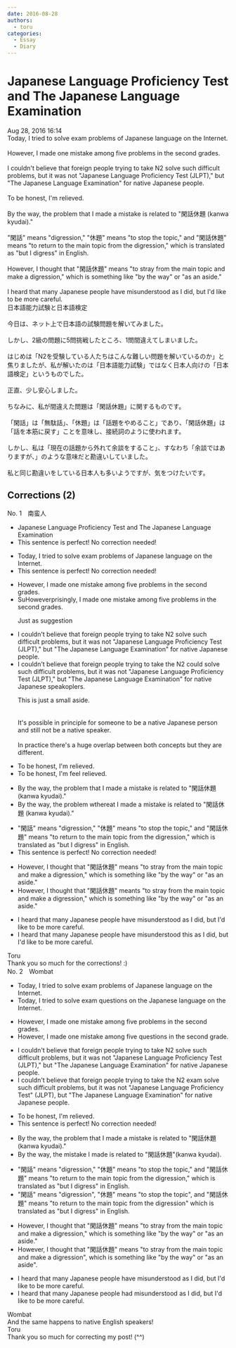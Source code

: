 ```yaml
---
date: 2016-08-28
authors:
  - toru
categories:
  - Essay
  - Diary
---
```


<h1 id="subject_show">Japanese Language Proficiency Test and The Japanese Language Examination</h1>
<div class="date">Aug 28, 2016 16:14</div>
<div id="post"><div id="body_show_ori">
Today, I tried to solve exam problems of Japanese language on the Internet.<br/><br/>However, I made one mistake among five problems in the second grades.<br/><br/>I couldn't believe that foreign people trying to take N2 solve such difficult problems, but it was not "Japanese Language Proficiency Test (JLPT)," but "The Japanese Language Examination" for native Japanese people.<br/><br/>To be honest, I'm relieved.<br/><br/>By the way, the problem that I made a mistake is related to "閑話休題 (kanwa kyudai)."<br/><br/>"閑話" means "digression," "休題" means "to stop the topic," and "閑話休題" means "to return to the main topic from the digression," which is translated as "but I digress" in English.<br/><br/>However, I thought that "閑話休題" means "to stray from the main topic and make a digression," which is something like "by the way" or "as an aside."<br/><br/>I heard that many Japanese people have misunderstood as I did, but I'd like to be more careful.
</div></div>

<!-- more -->

<div id="post_ja"><div id="body_show_mo">
日本語能力試験と日本語検定<br/><br/>今日は、ネット上で日本語の試験問題を解いてみました。<br/><br/>しかし、2級の問題に5問挑戦したところ、1問間違えてしまいました。<br/><br/>はじめは「N2を受験している人たちはこんな難しい問題を解いているのか」と焦りましたが、私が解いたのは「日本語能力試験」ではなく日本人向けの「日本語検定」というものでした。<br/><br/>正直、少し安心しました。<br/><br/>ちなみに、私が間違えた問題は「閑話休題」に関するものです。<br/><br/>「閑話」は「無駄話」、「休題」は「話題をやめること」であり、「閑話休題」は「話を本筋に戻す」ことを意味し、接続詞のように使われます。<br/><br/>しかし、私は「現在の話題から外れて余談をすること」、すなわち「余談ではありますが、」のような意味だと勘違いしていました。<br/><br/>私と同じ勘違いをしている日本人も多いようですが、気をつけたいです。
</div></div>

## Corrections (2)
<div id="block"><div class="first_name"> No. 1　<span class="just_name">南蛮人</span></div><div id="block2">
<ul class="correction_field">
<li class="incorrect">Japanese Language Proficiency Test and The Japanese Language Examination</li>
<li class="corrected perfect">This sentence is perfect! No correction needed!</li>
</ul>
<ul class="correction_field">
<li class="incorrect">Today, I tried to solve exam problems of Japanese language on the Internet.</li>
<li class="corrected perfect">This sentence is perfect! No correction needed!</li>
</ul>
<ul class="correction_field">
<li class="incorrect">However, I made one mistake among five problems in the second grades.</li>
<li class="corrected correct">
<span class="f_red">Su</span><span class="f_gray"><span class="sline">Howeve</span></span>r<span class="f_red">prisingly</span>, I made one mistake among five problems in the second grade<span class="f_gray"><span class="sline">s</span></span>.
<p class="correction_comment">Just as suggestion</p>
</li>
</ul>
<ul class="correction_field">
<li class="incorrect">I couldn't believe that foreign people trying to take N2 solve such difficult problems, but it was not "Japanese Language Proficiency Test (JLPT)," but "The Japanese Language Examination" for native Japanese people.</li>
<li class="corrected correct">
I couldn't believe that foreign people trying to take <span class="f_red">the </span>N2 <span class="f_red">could </span>solve such difficult problems, but it was not "Japanese Language Proficiency Test (JLPT)," but "The Japanese Language Examination" for native Japanese <span class="f_red">s</span>pe<span class="f_red">ak</span><span class="f_gray"><span class="sline">opl</span></span>e<span class="f_red">rs</span>.
<p class="correction_comment">This is just a small aside.<br/><br/><br/>It's possible in principle for someone to be a native Japanese person and still not be a native speaker.<br/><br/>In practice there's a huge overlap between both concepts but they are different.</p>
</li>
</ul>
<ul class="correction_field">
<li class="incorrect">To be honest, I'm relieved.</li>
<li class="corrected correct">
To be honest, I<span class="f_gray"><span class="sline">'m</span></span> <span class="f_red">feel </span>relieved.
</li>
</ul>
<ul class="correction_field">
<li class="incorrect">By the way, the problem that I made a mistake is related to "閑話休題 (kanwa kyudai)."</li>
<li class="corrected correct">
By the way, the problem <span class="f_red">w</span><span class="f_gray"><span class="sline">t</span></span>h<span class="f_red">ere</span><span class="f_gray"><span class="sline">at</span></span> I made a mistake is related to "閑話休題 (kanwa kyudai)."
</li>
</ul>
<ul class="correction_field">
<li class="incorrect">"閑話" means "digression," "休題" means "to stop the topic," and "閑話休題" means "to return to the main topic from the digression," which is translated as "but I digress" in English.</li>
<li class="corrected perfect">This sentence is perfect! No correction needed!</li>
</ul>
<ul class="correction_field">
<li class="incorrect">However, I thought that "閑話休題" means "to stray from the main topic and make a digression," which is something like "by the way" or "as an aside."</li>
<li class="corrected correct">
However, I thought that "閑話休題" mean<span class="f_red">t</span><span class="f_gray"><span class="sline">s</span></span> "to stray from the main topic and make a digression," which is something like "by the way" or "as an aside."
</li>
</ul>
<ul class="correction_field">
<li class="incorrect">I heard that many Japanese people have misunderstood as I did, but I'd like to be more careful.</li>
<li class="corrected correct">
I heard that many Japanese people have misunderstood <span class="f_red">this </span>as I did, but I'd like to be more careful.
</li>
</ul>
</div><div class="name"><span class="just_name">Toru</span><br>
Thank you so much for the corrections! :)
</div>
</div>
<div id="block"><div class="first_name"> No. 2　<span class="just_name">Wombat</span></div><div id="block2">
<ul class="correction_field">
<li class="incorrect">Today, I tried to solve exam problems of Japanese language on the Internet.</li>
<li class="corrected correct">
Today, I tried to solve exam questions on the Japanese language on the Internet.
</li>
</ul>
<ul class="correction_field">
<li class="incorrect">However, I made one mistake among five problems in the second grades.</li>
<li class="corrected correct">
However, I made one mistake among five questions in the second grade.
</li>
</ul>
<ul class="correction_field">
<li class="incorrect">I couldn't believe that foreign people trying to take N2 solve such difficult problems, but it was not "Japanese Language Proficiency Test (JLPT)," but "The Japanese Language Examination" for native Japanese people.</li>
<li class="corrected correct">
I couldn't believe that foreign people trying to take the N2 exam solve such difficult problems, but it was not "Japanese Language Proficiency Test" (JLPT), but "The Japanese Language Examination" for native Japanese people.
</li>
</ul>
<ul class="correction_field">
<li class="incorrect">To be honest, I'm relieved.</li>
<li class="corrected perfect">This sentence is perfect! No correction needed!</li>
</ul>
<ul class="correction_field">
<li class="incorrect">By the way, the problem that I made a mistake is related to "閑話休題 (kanwa kyudai)."</li>
<li class="corrected correct">
By the way, the mistake I made is related to "閑話休題"(kanwa kyudai).
</li>
</ul>
<ul class="correction_field">
<li class="incorrect">"閑話" means "digression," "休題" means "to stop the topic," and "閑話休題" means "to return to the main topic from the digression," which is translated as "but I digress" in English.</li>
<li class="corrected correct">
"閑話" means "digression", "休題" means "to stop the topic", and "閑話休題" means "to return to the main topic from the digression" which is translated as "but I digress" in English.
</li>
</ul>
<ul class="correction_field">
<li class="incorrect">However, I thought that "閑話休題" means "to stray from the main topic and make a digression," which is something like "by the way" or "as an aside."</li>
<li class="corrected correct">
However, I thought that "閑話休題" means "to stray from the main topic and make a digression", which is something like "by the way" or "as an aside".
</li>
</ul>
<ul class="correction_field">
<li class="incorrect">I heard that many Japanese people have misunderstood as I did, but I'd like to be more careful.</li>
<li class="corrected correct">
I heard that many Japanese people had misunderstood as I did, but I'd like to be more careful.
</li>
</ul>
</div><div class="name"><span class="just_name">Wombat</span><br>
And the same happens to native English speakers!
</div>
<div class="name"><span class="just_name">Toru</span><br>
Thank you so much for correcting my post! (^^)
</div>
</div>
